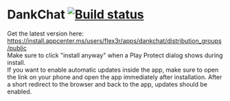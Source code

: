 # DankChat [![Build status](https://build.appcenter.ms/v0.1/apps/72d57929-1d65-40a0-8f76-5e7cc10bb0f0/branches/master/badge)](https://appcenter.ms)
Get the latest version here: https://install.appcenter.ms/users/flex3r/apps/dankchat/distribution_groups/public  
Make sure to click "install anyway" when a Play Protect dialog shows during install.  
If you want to enable automatic updates inside the app, make sure to open the link on your phone and open the app immediately after installation. After a short redirect to the browser and back to the app, updates should be enabled.
